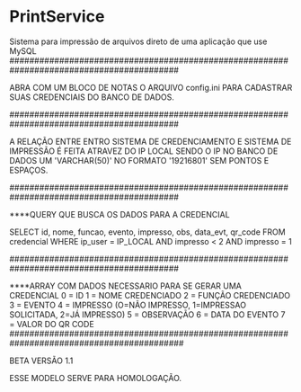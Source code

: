 # PrintService
Sistema para impressão de arquivos direto de uma aplicação que use MySQL
##########################################################################################

ABRA COM UM BLOCO DE NOTAS O ARQUIVO config.ini PARA CADASTRAR SUAS CREDENCIAIS DO BANCO DE DADOS. 

##########################################################################################

A RELAÇÃO ENTRE ENTRO SISTEMA DE CREDENCIAMENTO E SISTEMA DE IMPRESSÃO É FEITA ATRAVEZ DO IP LOCAL
SENDO O IP NO BANCO DE DADOS UM 'VARCHAR(50)' NO FORMATO '19216801' SEM PONTOS E ESPAÇOS.

##########################################################################################

****QUERY QUE BUSCA OS DADOS PARA A CREDENCIAL

SELECT 
	id, nome, funcao, evento, impresso, obs, data_evt, qr_code 
FROM 
	credencial 
WHERE 
	ip_user = IP_LOCAL 
AND 
	impresso < 2 AND impresso = 1

##########################################################################################

****ARRAY COM DADOS NECESSARIO PARA SE GERAR UMA CREDENCIAL
0 = ID
1 = NOME CREDENCIADO
2 = FUNÇÃO CREDENCIADO 
3 = EVENTO 
4 = IMPRESSO (O=NÃO IMPRESSO, 1=IMPRESSAO SOLICITADA, 2=JÁ IMPRESSO)
5 = OBSERVAÇÃO
6 = DATA DO EVENTO
7 = VALOR DO QR CODE
###########################################################################################

BETA VERSÃO 1.1

ESSE MODELO SERVE PARA HOMOLOGAÇÃO. 

